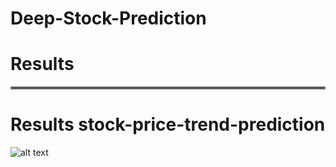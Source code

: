 # Deep-Stock-Prediction

# Results
<hr style="border:2px solid gray">

# Results stock-price-trend-prediction
![alt text](https://github.com/amousavi9/Deep-Stock-Price-Prediction/blob/main/results/trend-prediction-acc.jpg??raw=true "stock-price-trend-prediction")
